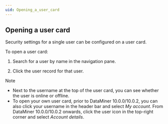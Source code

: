 ```yaml
---
uid: Opening_a_user_card
---
```


## Opening a user card

Security settings for a single user can be configured on a user card.

To open a user card:

1. Search for a user by name in the navigation pane.

2. Click the user record for that user.

> [!NOTE]
> - Next to the username at the top of the user card, you can see whether the user is online or offline.
> - To open your own user card, prior to DataMiner 10.0.0/10.0.2, you can also click your username in the header bar and select *My account*. From DataMiner 10.0.0/10.0.2 onwards, click the user icon in the top-right corner and select *Account details*.
>

